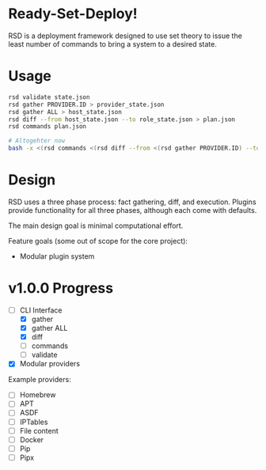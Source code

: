 # Ready-Set-Deploy!

RSD is a deployment framework designed to use set theory to issue the least number of commands to bring a system to a desired state.

# Usage

```bash
rsd validate state.json
rsd gather PROVIDER.ID > provider_state.json
rsd gather ALL > host_state.json
rsd diff --from host_state.json --to role_state.json > plan.json
rsd commands plan.json

# Altogehter now
bash -x <(rsd commands <(rsd diff --from <(rsd gather PROVIDER.ID) --to role_state.json ) )
```

# Design

RSD uses a three phase process: fact gathering, diff, and execution.
Plugins provide functionality for all three phases, although each come with defaults.

The main design goal is minimal computational effort.

Feature goals (some out of scope for the core project):

* Modular plugin system

# v1.0.0 Progress

- [ ] CLI Interface
    - [x] gather
    - [x] gather ALL
    - [x] diff
    - [ ] commands
    - [ ] validate
- [x] Modular providers

Example providers:

- [ ] Homebrew
- [ ] APT
- [ ] ASDF
- [ ] IPTables
- [ ] File content
- [ ] Docker
- [ ] Pip
- [ ] Pipx
